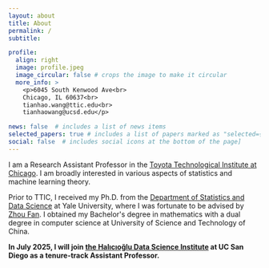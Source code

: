 ```yaml
---
layout: about
title: About
permalink: /
subtitle: 

profile:
  align: right
  image: profile.jpeg
  image_circular: false # crops the image to make it circular
  more_info: >
    <p>6045 South Kenwood Ave<br>
    Chicago, IL 60637<br>
    tianhao.wang@ttic.edu<br>
    tianhaowang@ucsd.edu</p>

news: false  # includes a list of news items
selected_papers: true # includes a list of papers marked as "selected={true}"
social: false  # includes social icons at the bottom of the page]
---
```


I am a Research Assistant Professor in the <a href='https://www.ttic.edu'>Toyota Technological Institute at Chicago</a>.
I am broadly interested in various aspects of statistics and machine learning theory.

Prior to TTIC, I received my Ph.D. from the <a href='https://statistics.yale.edu'>Department of Statistics and Data Science</a> at Yale University, where I was fortunate to be advised by <a href='http://www.stat.yale.edu/~zf59'>Zhou Fan</a>.
I obtained my Bachelor's degree in mathematics with a dual degree in computer science at University of Science and Technology of China.

**In July 2025, I will join <a href="https://datascience.ucsd.edu">the Halıcıoğlu Data Science Institute</a> at UC San Diego as a tenure-track Assistant Professor.**

